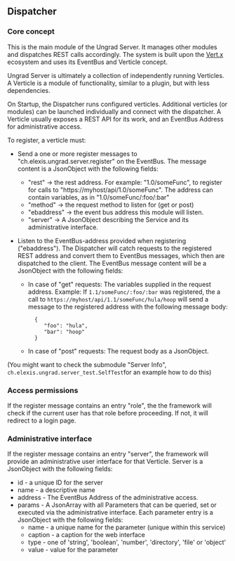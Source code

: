 ## Dispatcher

### Core concept 

This is the main module of the Ungrad Server. It manages other modules and dispatches REST calls accordingly. The system
is built upon the [Vert.x](http://vertx.io) ecosystem and uses its EventBus and Verticle concept.

Ungrad Server is ultimately a collection of independently running Verticles. A Verticle is a module of functionality, similar
 to a plugin, but with less dependencies.

On Startup, the Dispatcher runs configured verticles. Additional verticles (or modules) can be launched individually
and connect with the dispatcher. A Verticle usually exposes a REST API for its work, and an EventBus Address for administrative
access.

To register, a verticle must:

 - Send a one or more register messages to "ch.elexis.ungrad.server.register" on the EventBus. The message content is a JsonObject
 with the following fields:
    - "rest" -> the rest address. For example: "1.0/someFunc", to register for calls to "https://myhost/api/1.0/someFunc".
     The address can contain variables, as in "1.0/someFunc/:foo/:bar"
    - "method" -> the request method to listen for (get or post)
    - "ebaddress" -> the event bus address this module will listen.
    - "server" -> A JsonObject describing the Service and its administrative interface.
    
 - Listen to the EventBus-address provided when registering ("ebaddress"). The Dispatcher will catch requests to the registered
 REST address and convert them to EventBus messages, which then are dispatched to the client. The EventBus message content will
 be a JsonObject with the following fields:
        
    - In case of "get" requests: The variables supplied in the request address. Example: If `1.1/someFunc/:foo/:bar` was 
        registered, the a call to `https://myhost/api/1.1/someFunc/hula/hoop` will send a message to the registered address
        with the following message body:
        
            {
               "foo": "hula",
               "bar": "hoop"
            }
            
    - In case of "post" requests: The request body as a JsonObject.
    
  
(You might want to check the submodule "Server Info", `ch.elexis.ungrad.server_test.SelfTest`for an example how to do this)
  
### Access permissions

If the register message contains an entry "role", the the framework will check if the current user has that role before 
proceeding. If not, it will redirect to a login page.

### Administrative interface
  
If the register message contains an entry "server", the framework will provide an administrative
  user interface for that Verticle. Server is a JsonObject with the following fields:
  
  * id - a unique ID for the server
  * name - a descriptive name
  * address - The EventBus Address of the administrative access.
  * params - A JsonArray with all Parameters that can be queried, set or executed via the administrative interface. Each parameter entry is
  a JsonObject with the following fields:
    * name - a unique name for the parameter (unique within this service)
    * caption - a caption for the web interface
    * type - one of 'string', 'boolean', 'number', 'directory', 'file' or 'object'
    * value - value for the parameter
  
 